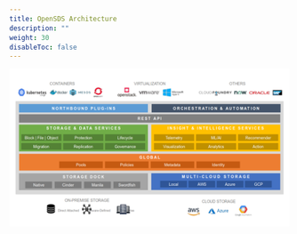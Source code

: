 ```yaml
---
title: OpenSDS Architecture
description: ""
weight: 30
disableToc: false
---
```


![OpenSDS Architecture](opensds-data-platform-architecture.png)
